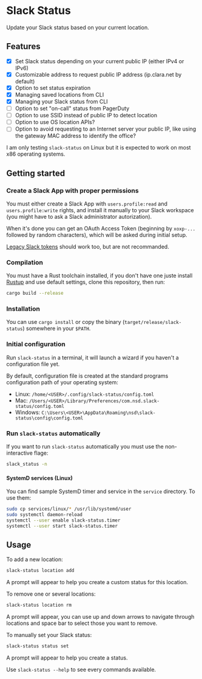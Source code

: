 Slack Status
============


Update your Slack status based on your current location.


Features
--------

- [X] Set Slack status depending on your current public IP (either IPv4 or IPv6)
- [X] Customizable address to request public IP address (ip.clara.net by default)
- [X] Option to set status expiration
- [X] Managing saved locations from CLI
- [X] Managing your Slack status from CLI
- [ ] Option to set "on-call" status from PagerDuty
- [ ] Option to use SSID instead of public IP to detect location
- [ ] Option to use OS location APIs?
- [ ] Option to avoid requesting to an Internet server your public IP, like
      using the gateway MAC address to identify the office?

I am only testing `slack-status` on Linux but it is expected to work on most
x86 operating systems.


Getting started
---------------

### Create a Slack App with proper permissions

You must either create a Slack App with `users.profile:read` and
`users.profile:write` rights, and install it manually to your Slack workspace
(you might have to ask a Slack administrator autorization).

When it's done you can get an OAuth Access Token (beginning by `xoxp-...`
followed by random characters), which will be asked during initial setup.

[Legacy Slack tokens](https://api.slack.com/custom-integrations/legacy-tokens)
should work too, but are not recommanded.


### Compilation

You must have a Rust toolchain installed, if you don't have one juste install
[Rustup](https://rustup.rs/) and use default settings, clone this repository,
then run:

```bash
cargo build --release
```


### Installation

You can use `cargo install` or copy the binary (`target/release/slack-status`)
somewhere in your `$PATH`.


### Initial configuration

Run `slack-status` in a terminal, it will launch a wizard if you haven't a
configuration file yet.

By default, configuration file is created at the standard programs configuration
path of your operating system:

* Linux: `/home/<USER>/.config/slack-status/config.toml`
* Mac: `/Users/<USER>/Library/Preferences/com.nsd.slack-status/config.toml`
* Windows: `C:\Users\<USER>\AppData\Roaming\nsd\slack-status\config\config.toml`


### Run `slack-status` automatically

If you want to run `slack-status` automatically you must use the non-interactive
flage:

```bash
slack_status -n
```


#### SystemD services (Linux)

You can find sample SystemD timer and service in the `service` directory. To
use them:

```bash
sudo cp services/linux/* /usr/lib/systemd/user
sudo systemctl daemon-reload
systemctl --user enable slack-status.timer
systemctl --user start slack-status.timer
```


Usage
-----

To add a new location:
```bash
slack-status location add
```

A prompt will appear to help you create a custom status for this location.

To remove one or several locations:
```bash
slack-status location rm
```

A prompt will appear, you can use up and down arrows to navigate through
locations and space bar to select those you want to remove.

To manually set your Slack status:
```bash
slack-status status set
```

A prompt will appear to help you create a status.

Use `slack-status --help` to see every commands available.
